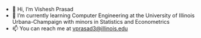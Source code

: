 - 👋 Hi, I’m Vishesh Prasad
- 🌱 I’m currently learning Computer Engineering at the University of Illinois Urbana-Champaign with minors in Statistics and Econometrics
- 📫 You can reach me at vprasad3@illinois.edu


<!---
- 👀 I’m interested in ...
- 💞️ I’m looking to collaborate on ...
--->
<!---
VisheshP-29/VisheshP-29 is a ✨ special ✨ repository because its `README.md` (this file) appears on your GitHub profile.
You can click the Preview link to take a look at your changes.
--->
